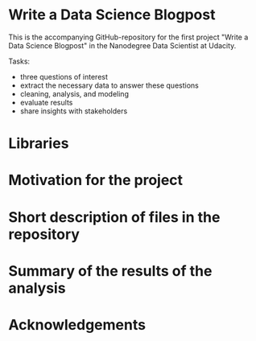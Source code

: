 # Write a Data Science Blogpost

This is the accompanying GitHub-repository for the first project "Write a Data Science Blogpost" in the Nanodegree Data Scientist at Udacity. 

Tasks:

- three questions of interest
- extract the necessary data to answer these questions
- cleaning, analysis, and modeling
- evaluate results
- share insights with stakeholders

# Libraries

# Motivation for the project

# Short description of files in the repository

# Summary of the results of the analysis

# Acknowledgements
